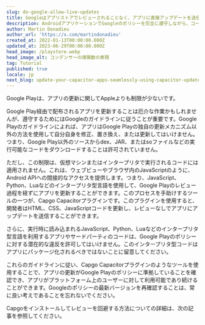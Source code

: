 ```yaml
---
slug: do-google-allow-live-updates
title: Googleはアプリストアでレビューされることなく、アプリに直接アップデートを送信することを許可していますか？
description: AndroidアプリケーションでGoogleのポリシーを完全に遵守しながら、コードの更新を実装する方法は？
author: Martin Donadieu
author_url: 'https://x.com/martindonadieu'
created_at: 2022-01-13T00:00:00.000Z
updated_at: 2023-06-29T00:00:00.000Z
head_image: /playstore.webp
head_image_alt: コンデンサーの導関数の表現
tag: Tutorial
published: true
locale: jp
next_blog: update-your-capacitor-apps-seamlessly-using-capacitor-updater
---
```


Google Playは、アプリの更新に関してAppleよりも制限が少ないです。

Google Play経由で配布されるアプリを更新することは厄介な作業かもしれませんが、遵守するためにはGoogleのガイドラインに従うことが重要です。Google Playのガイドラインによれば、アプリはGoogle Playの独自の更新メカニズム以外の方法を使用して自分自身を修正、置き換え、または更新してはいけません。つまり、Google Play以外のソースからdex、JAR、またはsoファイルなどの実行可能なコードをダウンロードすることは許可されていません。

ただし、この制限は、仮想マシンまたはインタープリタで実行されるコードには適用されません。これは、ウェブビューやブラウザ内のJavaScriptのように、Android APIへの間接的なアクセスを提供します。つまり、JavaScript、Python、Luaなどのインタープリタ型言語を使用して、Google Playのレビュー過程を経ずにアプリを更新することができます。このプロセスを手助けするツールの一つが、Capgo Capacitorプラグインです。このプラグインを使用すると、開発者はHTML、CSS、JavaScriptコードを更新し、レビューなしでアプリにアップデートを送信することができます。

さらに、実行時に読み込まれるJavaScript、Python、Luaなどのインタープリタ型言語を利用するアプリやサードパーティのコードは、Google Playのポリシーに対する潜在的な違反を許可してはいけません。このインタープリタ型コードはアプリにパッケージ化されるべきではないことに留意してください。

これらのガイドラインに従い、Capgo Capacitorプラグインのようなツールを使用することで、アプリの更新がGoogle Playのポリシーに準拠していることを確認でき、アプリがプラットフォーム上のユーザーに対して利用可能であり続けることができます。Googleのポリシーの最新バージョンを再確認することは、常に良い考えであることを忘れないでください。

Capgoをインストールしてレビューを回避する方法についての詳細は、次の記事を参照してください。